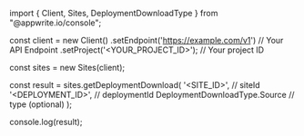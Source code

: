 import { Client, Sites, DeploymentDownloadType } from "@appwrite.io/console";

const client = new Client()
    .setEndpoint('https://example.com/v1') // Your API Endpoint
    .setProject('<YOUR_PROJECT_ID>'); // Your project ID

const sites = new Sites(client);

const result = sites.getDeploymentDownload(
    '<SITE_ID>', // siteId
    '<DEPLOYMENT_ID>', // deploymentId
    DeploymentDownloadType.Source // type (optional)
);

console.log(result);
